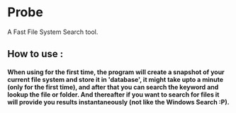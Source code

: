 # Probe
A Fast File System Search tool.


## How to use :
  #### When using for the first time, the program will create a snapshot of your current file system and store it in 'database', it might  take upto a minute (only for the first time), and after that you can search the keyword and lookup the file or folder. And thereafter if  you want to search for files it will provide you results instantaneously (not like the Windows Search :P).
